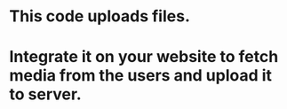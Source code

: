 # This code uploads files.
# Integrate it on your website to fetch media from the users and upload it to server.

